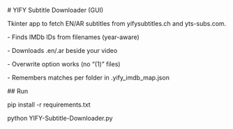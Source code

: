 \# YIFY Subtitle Downloader (GUI)



Tkinter app to fetch EN/AR subtitles from yifysubtitles.ch and yts-subs.com.

\- Finds IMDb IDs from filenames (year-aware)

\- Downloads .en/.ar beside your video

\- Overwrite option works (no “(1)” files)

\- Remembers matches per folder in .yify\_imdb\_map.json



\## Run

pip install -r requirements.txt

python YIFY-Subtitle-Downloader.py



